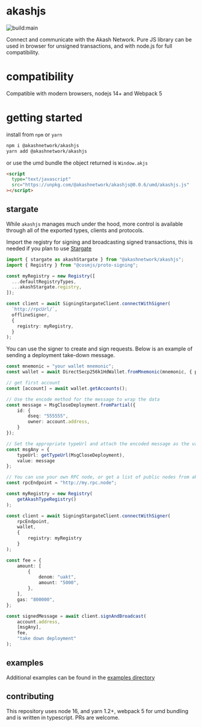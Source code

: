 # akashjs

![build:main](https://github.com/github/docs/actions/workflows/build.yml/badge.svg?branch=main)

Connect and communicate with the Akash Network. Pure JS library can be used in browser for unsigned transactions, and with node.js for full compatibility.

# compatibility

Compatible with modern browsers, nodejs 14+ and Webpack 5

# getting started

install from `npm` or `yarn`

```bash
npm i @akashnetwork/akashjs
yarn add @akashnetwork/akashjs
```

or use the umd bundle the object returned is `Window.akjs`

```html
<script
  type="text/javascript"
  src="https://unpkg.com/@akashnetwork/akashjs@0.0.6/umd/akashjs.js"
></script>
```
## stargate

While `akashjs` manages much under the hood, more control is available through all of the exported types, clients and protocols.

Import the registry for signing and broadcasting signed transactions, this is needed if you plan to use [Stargate](https://www.npmjs.com/package/@cosmjs/stargate)

```typescript
import { stargate as akashStargate } from "@akashnetwork/akashjs";
import { Registry } from "@cosmjs/proto-signing";

const myRegistry = new Registry([
  ...defaultRegistryTypes,
  ...akashStargate.registry,
]);

const client = await SigningStargateClient.connectWithSigner(
  `http://rpcUrl/`,
  offlineSigner,
  {
    registry: myRegistry,
  }
);
```

You can use the signer to create and sign requests. Below is an example of sending a deployment take-down message.

```ts
const mnemonic = "your wallet mnemonic";
const wallet = await DirectSecp256k1HdWallet.fromMnemonic(mnemonic, { prefix: "akash" });

// get first account
const [account] = await wallet.getAccounts();

// Use the encode method for the message to wrap the data
const message = MsgCloseDeployment.fromPartial({
    id: {
        dseq: "555555",
        owner: account.address,
    }
});

// Set the appropriate typeUrl and attach the encoded message as the value
const msgAny = {
    typeUrl: getTypeUrl(MsgCloseDeployment),
    value: message
};

// You can use your own RPC node, or get a list of public nodes from akashjs
const rpcEndpoint = "http://my.rpc.node";

const myRegistry = new Registry(
    getAkashTypeRegistry()
);

const client = await SigningStargateClient.connectWithSigner(
    rpcEndpoint,
    wallet,
    {
        registry: myRegistry
    }
);

const fee = {
    amount: [
        {
            denom: "uakt",
            amount: "5000",
        },
    ],
    gas: "800000",
};

const signedMessage = await client.signAndBroadcast(
    account.address,
    [msgAny],
    fee,
    "take down deployment"
);
```

## examples

Additional examples can be found in the [examples directory]( https://github.com/ovrclk/akashjs/tree/main/)

## contributing

This repository uses node 16, and yarn 1.2+, webpack 5 for umd bundling and is written in typescript. PRs are welcome.
